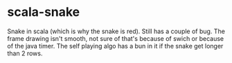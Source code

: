 # scala-snake

Snake in scala (which is why the snake is red).
Still has a couple of bug.
The frame drawing isn't smooth, not sure of that's because of swich or because of the java timer.
The self playing algo has a bun in it if the snake get longer than 2 rows.
